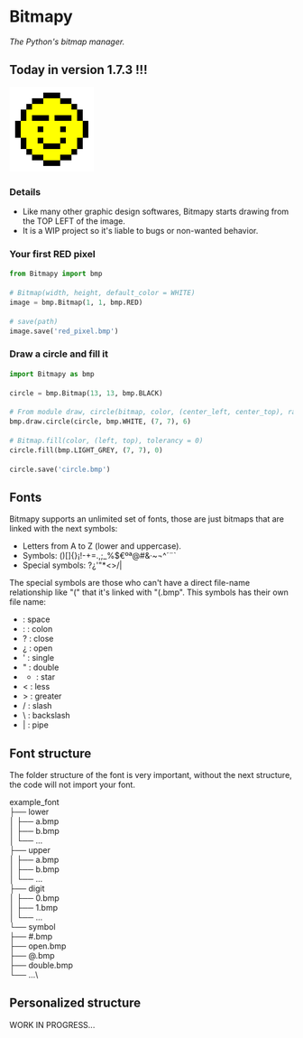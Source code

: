 # Bitmapy
*The Python's bitmap manager.*

## Today in version 1.7.3 !!!

![Bitmap logo.](./logo.bmp)

### Details
- Like many other graphic design softwares, Bitmapy starts drawing from the
TOP LEFT of the image.
- It is a WIP project so it's liable to bugs or non-wanted behavior.

### Your first RED pixel
```python
from Bitmapy import bmp

# Bitmap(width, height, default_color = WHITE)
image = bmp.Bitmap(1, 1, bmp.RED)

# save(path)
image.save('red_pixel.bmp')
```

### Draw a circle and fill it
```python
import Bitmapy as bmp

circle = bmp.Bitmap(13, 13, bmp.BLACK)

# From module draw, circle(bitmap, color, (center_left, center_top), radius)
bmp.draw.circle(circle, bmp.WHITE, (7, 7), 6)

# Bitmap.fill(color, (left, top), tolerancy = 0)
circle.fill(bmp.LIGHT_GREY, (7, 7), 0)

circle.save('circle.bmp')
```

## Fonts
Bitmapy supports an unlimited set of fonts, those are just bitmaps that are linked with the next symbols:
- Letters from A to Z (lower and uppercase).
- Symbols: ()[]{}¡!-+=.,;_%$€ºª@#&·~¬^´¨`
- Special symbols: ?¿'"*<>\/|

The special symbols are those who can't have a direct file-name relationship like "(" that it's linked with "(.bmp".
This symbols has their own file name:
-   : space
- : : colon
- ? : close
- ¿ : open
- ' : single
- " : double
- * : star
- < : less
- \> : greater
- / : slash
- \ : backslash
- | : pipe

## Font structure
The folder structure of the font is very important, without the next structure, the code will not import your font.

example_font\
├── lower\
│   ├── a.bmp\
│   ├── b.bmp\
│   └── ...\
├── upper\
│   ├── a.bmp\
│   ├── b.bmp\
│   └── ...\
├── digit\
│   ├── 0.bmp\
│   ├── 1.bmp\
│   └── ...\
└── symbol\
    ├── #.bmp\
    ├── open.bmp\
    ├── @.bmp\
    ├── double.bmp\
    └── ...\

## Personalized structure
WORK IN PROGRESS...

